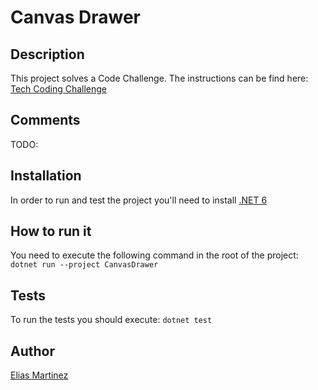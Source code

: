 # Canvas Drawer

## Description

This project solves a Code Challenge. The instructions can be find here: [Tech Coding Challenge](./CanvasDrawer/docs/Tech%20Coding%20Challenge.txt)

## Comments

TODO:

## Installation

In order to run and test the project you'll need to install [.NET 6](https://dotnet.microsoft.com/en-us/download/dotnet/6.0)

## How to run it

You need to execute the following command in the root of the project:
`dotnet run --project CanvasDrawer`

## Tests

To run the tests you should execute:
`dotnet test`

## Author

[Elias Martinez](https://www.linkedin.com/in/elias-martinez/)
